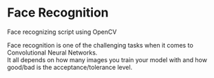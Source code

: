 # Face Recognition
Face recognizing script using OpenCV

Face recognition is one of the challenging tasks when it comes to Convolutional Neural Networks.<br>It all depends on how many images you train your model with and how good/bad is the acceptance/tolerance level. 
